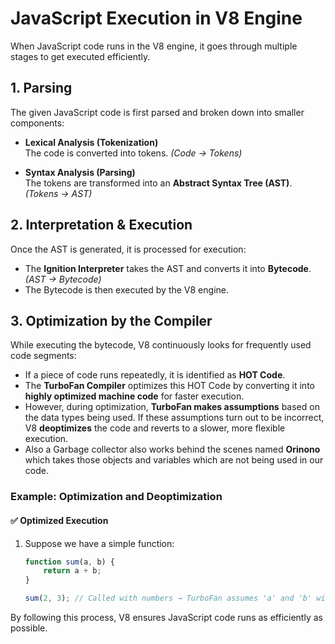 # JavaScript Execution in V8 Engine  

When JavaScript code runs in the V8 engine, it goes through multiple stages to get executed efficiently.  

## 1. Parsing  
The given JavaScript code is first parsed and broken down into smaller components:  

- **Lexical Analysis (Tokenization)**  
  The code is converted into tokens. *(Code → Tokens)*  

- **Syntax Analysis (Parsing)**  
  The tokens are transformed into an **Abstract Syntax Tree (AST)**. *(Tokens → AST)*  

## 2. Interpretation & Execution  
Once the AST is generated, it is processed for execution:  

- The **Ignition Interpreter** takes the AST and converts it into **Bytecode**. *(AST → Bytecode)*  
- The Bytecode is then executed by the V8 engine.  

## 3. Optimization by the Compiler  
While executing the bytecode, V8 continuously looks for frequently used code segments:  

- If a piece of code runs repeatedly, it is identified as **HOT Code**.  
- The **TurboFan Compiler** optimizes this HOT Code by converting it into **highly optimized machine code** for faster execution.  
- However, during optimization, **TurboFan makes assumptions** based on the data types being used. If these assumptions turn out to be incorrect, V8 **deoptimizes** the code and reverts to a slower, more flexible execution.  
- Also a Garbage collector also works behind the scenes named **Orinono** which takes those objects and variables which are not being used in our code.

### Example: Optimization and Deoptimization  

#### ✅ **Optimized Execution**  
1. Suppose we have a simple function:  
   ```js
   function sum(a, b) {
       return a + b;
   }

   sum(2, 3); // Called with numbers → TurboFan assumes 'a' and 'b' will always be numbers.

By following this process, V8 ensures JavaScript code runs as efficiently as possible.  
